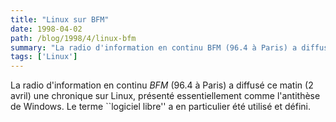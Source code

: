 ```yaml
---
title: "Linux sur BFM"
date: 1998-04-02
path: /blog/1998/4/linux-bfm
summary: "La radio d'information en continu BFM (96.4 à Paris) a diffusé ce matin (2 avril) une chronique sur Linux, présenté essentiellement comme l'antithèse de Windows."
tags: ['Linux']
---
```


<P>
La radio d'information en continu <EM>BFM</EM> (96.4 à Paris)
a diffusé ce matin (2 avril) une chronique sur Linux, présenté essentiellement
comme l'antithèse de Windows. Le terme ``logiciel libre'' a en particulier
été utilisé et défini.
</P>


